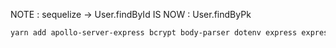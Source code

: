 NOTE : sequelize -> User.findById IS NOW : User.findByPk

```bash
yarn add apollo-server-express bcrypt body-parser dotenv express express-jwt graphql jsonwebtoken mysql2 sequelize
```